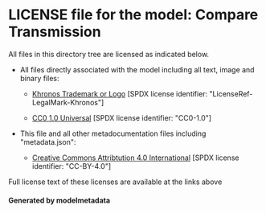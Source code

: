 # LICENSE file for the model: Compare Transmission

All files in this directory tree are licensed as indicated below.

* All files directly associated with the model including all text, image and binary files:

  * [Khronos Trademark or Logo]("") [SPDX license identifier: "LicenseRef-LegalMark-Khronos"]

  * [CC0 1.0 Universal]("https://creativecommons.org/publicdomain/zero/1.0/legalcode") [SPDX license identifier: "CC0-1.0"]

* This file and all other metadocumentation files including "metadata.json":

  * [Creative Commons Attribtution 4.0 International]("https://creativecommons.org/licenses/by/4.0/legalcode") [SPDX license identifier: "CC-BY-4.0"]

Full license text of these licenses are available at the links above

#### Generated by modelmetadata